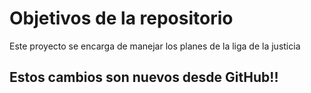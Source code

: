 # Objetivos de la repositorio

Este proyecto se encarga de manejar los planes de la liga de la justicia


## Estos cambios son nuevos desde GitHub!!
